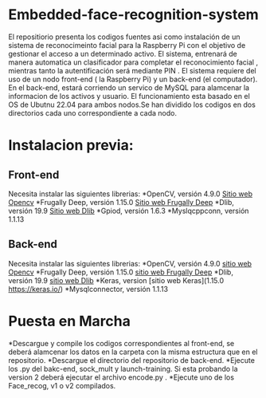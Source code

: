 # Embedded-face-recognition-system
El repositiorio presenta los codigos fuentes asi como instalación de un sistema de reconocimeinto facial para la Raspberry Pi con el objetivo de gestionar el acceso a un determinado activo. El sistema, entrenará de manera automatica un clasificador para completar el reconocimiento facial , mientras tanto la autentificación será mediante PIN . El sistema requiere del uso de un nodo front-end ( la Raspberry Pi) y un back-end (el computador). En el back-end, estará corriendo un servico de MySQL para alamcenar la informacion de los activos y usuario. El funcionamiento esta basado en el OS de Ubutnu 22.04 para ambos nodos.Se han dividido los codigos en dos directorios cada uno correspondiente a cada nodo.


# Instalacion previa:
## Front-end
Necesita instalar las siguientes librerias:
*OpenCV, versión 4.9.0 [Sitio web Opencv](https://docs.opencv.org/4.x/d7/d9f/tutorial_linux_install.html)
*Frugally Deep, versión 1.15.0 [Sitio web Frugally Deep](https://github.com/Dobiasd/frugally-deep)
*Dlib, versión 19.9 [Sitio web Dlib](http://dlib.net/)
*Gpiod, versión 1.6.3
*Myslqcppconn, versión 1.1.13

## Back-end
Necesita instalar las siguientes librerias:
*OpenCV, versión 4.9.0 [sitio web Opencv](https://docs.opencv.org/4.x/d7/d9f/tutorial_linux_install.html)
*Frugally Deep, versión 1.15.0 [sitio web Frugally Deep](https://github.com/Dobiasd/frugally-deep)
*Dlib, versión 19.9 [sitio web Dlib](http://dlib.net/)
*Keras, version [sitio web Keras](1.15.0 https://keras.io/)
*Mysqlconnector, versión 1.1.13

# Puesta en Marcha
*Descargue y compile los codigos correspondientes al front-end, se deberá alamcenar los datos en la carpeta con la misma estructura que en el repositorio.
*Descargue el directorio del repositorio de back-end.
*Ejecute los .py del bakc-end, sock_mult y launch-training. Si esta probando la version 2 deberá ejecutar el archivo encode.py .
*Ejecute uno de los Face_recog, v1 o v2 compilados.

